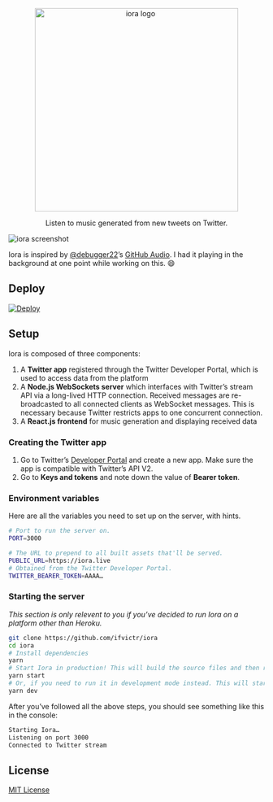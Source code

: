 <p align="center">
    <img alt="iora logo" width="400" src="https://files.ifvictr.com/2020/08/iora_card.png" />
</p>
<p align="center">
    Listen to music generated from new tweets on Twitter.
</p>

![iora screenshot](https://files.ifvictr.com/2020/08/iora_screenshot.png)

Iora is inspired by [@debugger22](https://github.com/debugger22)’s [GitHub Audio](https://github.com/debugger22/github-audio). I had it playing in the background at one point while working on this. 😄

## Deploy

[![Deploy](https://www.herokucdn.com/deploy/button.svg)](https://heroku.com/deploy)

## Setup

Iora is composed of three components:

1. A **Twitter app** registered through the Twitter Developer Portal, which is used to access data from the platform
2. A **Node.js WebSockets server** which interfaces with Twitter’s stream API via a long-lived HTTP connection. Received messages are re-broadcasted to all connected clients as WebSocket messages. This is necessary because Twitter restricts apps to one concurrent connection.
3. A **React.js frontend** for music generation and displaying received data

### Creating the Twitter app

1. Go to Twitter’s [Developer Portal](https://developer.twitter.com/en/portal/dashboard) and create a new app. Make sure the app is compatible with Twitter’s API V2.
2. Go to **Keys and tokens** and note down the value of **Bearer token**.

### Environment variables

Here are all the variables you need to set up on the server, with hints.

```bash
# Port to run the server on.
PORT=3000

# The URL to prepend to all built assets that'll be served.
PUBLIC_URL=https://iora.live
# Obtained from the Twitter Developer Portal.
TWITTER_BEARER_TOKEN=AAAA…
```

### Starting the server

_This section is only relevent to you if you’ve decided to run Iora on a platform other than Heroku._

```bash
git clone https://github.com/ifvictr/iora
cd iora
# Install dependencies
yarn
# Start Iora in production! This will build the source files and then run them.
yarn start
# Or, if you need to run it in development mode instead. This will start both the backend and frontend and run them concurrently.
yarn dev
```

After you’ve followed all the above steps, you should see something like this in the console:

```bash
Starting Iora…
Listening on port 3000
Connected to Twitter stream
```

## License

[MIT License](LICENSE.txt)
